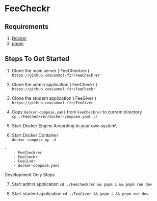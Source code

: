 # FeeCheckr

## Requirements

1. [Docker](https://docs.docker.com/engine/install/)
2. [pnpm](https://pnpm.io/installation)

## Steps To Get Started

1. Clone the main server ( FeeCheckrer )\
`https://github.com/anmol-fzr/FeeCheckrer`

2. Clone the admin application ( FeeCheckr )\
`https://github.com/anmol-fzr/FeeCheckr`

3. Clone the student application ( FeeGiver )\
`https://github.com/anmol-fzr/FeeGiver`

4. Copy `docker-compose.yaml` from `FeeCheckrer` to current directory\
`cp ./FeeCheckrer/docker-compose.yaml ./`

5. Start Docker Engine According to your own system\

6. Start Docker Container\
`docker compose up -d`

```
- 
    - FeeCheckrer
    - FeeCheckr
    - FeeGiver
    - docker-compose.yaml

```

Development Only Steps

7. Start admin application
`cd ./FeeCheckrer && pnpm i && pnpm run dev`

8. Start student application
`cd ./FeeGiver && pnpm i && pnpm run dev`

